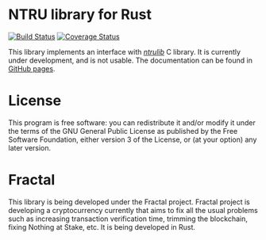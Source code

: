 # NTRU library for Rust #

[![Build Status](https://travis-ci.org/Razican/ntru-rs.svg)](https://travis-ci.org/Razican/ntru-rs)
[![Coverage Status](https://coveralls.io/repos/Razican/ntru-rs/badge.svg?branch=develop&service=github)](https://coveralls.io/github/Razican/ntru-rs?branch=develop)

This library implements an interface with *[ntrulib](https://tbuktu.github.io/ntru/)* C library. It
is currently under development, and is not usable. The documentation can be found in
[GitHub pages](http://razican.github.io/ntru-rs).

# License #

This program is free software: you can redistribute it and/or modify it under the terms of the GNU
General Public License as published by the Free Software Foundation, either version 3 of the
License, or (at your option) any later version.

# Fractal #

This library is being developed under the Fractal project. Fractal project is developing a
cryptocurrency currently that aims to fix all the usual problems such as increasing transaction
verification time, trimming the blockchain, fixing Nothing at Stake, etc. It is being developed in
Rust.
